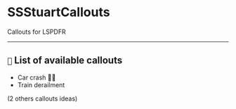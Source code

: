# SSStuartCallouts

Callouts for LSPDFR

---
## `🚓` List of available callouts
- Car crash 🚗💥
- Train derailment

(2 others callouts ideas)
